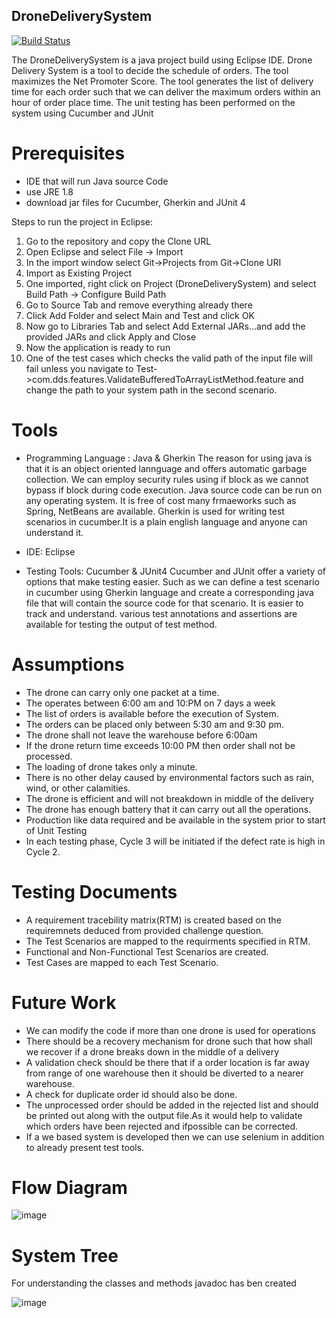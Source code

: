## DroneDeliverySystem

[![Build Status](https://travis-ci.org/joemccann/dillinger.svg?branch=master)](https://travis-ci.org/joemccann/dillinger)

The DroneDeliverySystem is a java project build using Eclipse IDE. Drone Delivery System is a tool to decide the schedule of orders. The tool maximizes the Net Promoter Score. The tool generates the list of delivery time for each order such that we can deliver the maximum orders within an hour of order place time.
The unit testing has been performed on the system using Cucumber and JUnit

# Prerequisites
- IDE that will run Java source Code
- use JRE 1.8
- download jar files for Cucumber, Gherkin and JUnit 4

 Steps to run the project in Eclipse:

1) Go to the repository and copy the Clone URL
2) Open Eclipse and select File -> Import
3) In the import window select Git->Projects from Git->Clone URI
4) Import as Existing Project
5) One imported, right click on Project (DroneDeliverySystem) and select Build Path -> Configure Build Path
6) Go to Source Tab and remove everything already there
7) Click Add Folder and select Main and Test and click OK
8) Now go to Libraries Tab and select Add External JARs...and add the provided JARs and click Apply and Close
9) Now the application is ready to run
10) One of the test cases which checks the valid path of the input file will fail unless you navigate to Test->com.dds.features.ValidateBufferedToArrayListMethod.feature 
and change the path to your system path in the second scenario.

# Tools
- Programming Language : Java & Gherkin
  The reason for using java is that it is an object oriented lannguage and offers automatic garbage collection.
  We can employ security rules using if block as we cannot bypass if block during code execution.
  Java source code can be run on any operating system.
  It is free of cost many frmaeworks such as Spring, NetBeans are available.
  Gherkin is used for writing test scenarios in cucumber.It is a plain english language and anyone can understand it.
  
 - IDE: Eclipse
 - Testing Tools: Cucumber & JUnit4
   Cucumber and JUnit offer a variety of options that make testing easier. Such as we can define a test scenario in cucumber using     Gherkin language and create a corresponding java file that will contain the source code for that scenario.
   It is easier to track and understand.
   various test annotations and assertions are available for testing the output of test method.
  
  
# Assumptions

-	The drone can carry only one packet at a time.
-	The operates between 6:00 am and 10:PM on 7 days a week
-	The list of orders is available before the execution of System.
-	The orders can be placed only between 5:30 am and 9:30 pm.
-	The drone shall not leave the warehouse before 6:00am
-	If the drone return time exceeds 10:00 PM then order shall not be processed.
-	The loading of drone takes only a minute.
-	There is no other delay caused by environmental factors such as rain, wind, or other calamities.
-	The drone is efficient and will not breakdown in middle of the delivery
- The drone has enough battery that it can carry out all the operations. 
-	Production like data required and be available in the system prior to start of Unit Testing
-	In each testing phase, Cycle 3 will be initiated if the defect rate is high in Cycle 2.

# Testing Documents
 
 - A requirement tracebility matrix(RTM) is created based on the requiremnets deduced from provided challenge question.
 - The Test Scenarios are mapped to the requirments specified in RTM.
 - Functional and Non-Functional Test Scenarios are created.
 - Test Cases are mapped to each Test Scenario.
 
 # Future Work
 
 - We can modify the code if more than one drone is used for operations
 - There should be a recovery mechanism for drone such that how shall we recover if a drone breaks down in the middle of a delivery
 - A validation check should be there that if a order location is far away from range of one warehouse then it should be diverted to a nearer warehouse.
 - A check for duplicate order id should also be done.
 - The unprocessed order should be added in the rejected list and should be printed out along with the output file.As it would help to validate which orders have been rejected and ifpossible can be corrected.
 - If a we based system is developed then we can use selenium in addition to already present test tools.
 
 # Flow Diagram 
![image](https://user-images.githubusercontent.com/51058934/58605131-c7af3680-8264-11e9-9976-5df51f5bc7ad.png)

 # System Tree
 For understanding the classes and methods javadoc has ben created

![image](https://user-images.githubusercontent.com/51058934/58605468-d5b18700-8265-11e9-8915-d7e904709696.png)









